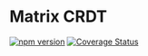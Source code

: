 # Matrix CRDT

[![npm version](https://badge.fury.io/js/matrix-crdt.svg)](https://badge.fury.io/js/matrix-crdt) [![Coverage Status](https://coveralls.io/repos/github/YousefED/Matrix-CRDT/badge.svg?branch=main)](https://coveralls.io/github/YousefED/Matrix-CRDT?branch=main)
